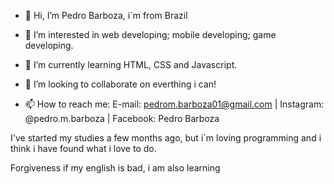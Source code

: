 - 👋 Hi, I’m Pedro Barboza, i´m from Brazil
- 👀 I’m interested in web developing; mobile developing; game developing.
- 🌱 I’m currently learning HTML, CSS and Javascript.
- 💞️ I’m looking to collaborate on everthing i can!

- 📫 How to reach me: E-mail: pedrom.barboza01@gmail.com | Instagram: @pedro.m.barboza | Facebook: Pedro Barboza

I've started my studies a few months ago, but i´m loving programming and i think i have found what i love to do.

Forgiveness if my english is bad, i am also learning
